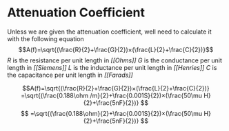 # Attenuation Coefficient
Unless we are given the attenuation coefficient, well need to calculate it with the following equation
$$A(f)=\sqrt{(\frac{R}{2}+\frac{G}{2})×(\frac{L}{2}+\frac{C}{2})}$$
$R$ is the resistance per unit length in *[[Ohms]]*
$G$ is the conductance per unit length in *[[Siemens]]*
$L$ is the inductance per unit length in *[[Henries]]*
$C$ is the capacitance per unit length in *[[Farads]]*

$$A(f)=\sqrt{(\frac{R}{2}+\frac{G}{2})×(\frac{L}{2}+\frac{C}{2})}
=\sqrt{(\frac{0.188\ohm /m}{2}+\frac{0.001S}{2})×(\frac{50\mu H}{2}+\frac{5nF}{2})}
$$
$$
=\sqrt{(\frac{0.188\ohm}{2}+\frac{0.001S}{2})×(\frac{50\mu H}{2}+\frac{5nF}{2})}
$$


